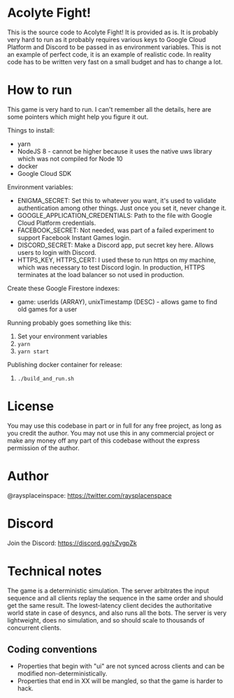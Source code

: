 # Acolyte Fight!
This is the source code to Acolyte Fight! It is provided as is. It is probably very hard to run as it probably requires various keys to Google Cloud Platform and Discord to be passed in as environment variables. This is not an example of perfect code, it is an example of realistic code. In reality code has to be written very fast on a small budget and has to change a lot.

# How to run
This game is very hard to run. I can't remember all the details, here are some pointers which might help you figure it out.

Things to install:
* yarn
* NodeJS 8 - cannot be higher because it uses the native uws library which was not compiled for Node 10
* docker
* Google Cloud SDK

Environment variables:
* ENIGMA_SECRET: Set this to whatever you want, it's used to validate authentication among other things. Just once you set it, never change it.
* GOOGLE_APPLICATION_CREDENTIALS: Path to the file with Google Cloud Platform credentials.
* FACEBOOK_SECRET: Not needed, was part of a failed experiment to support Facebook Instant Games login.
* DISCORD_SECRET: Make a Discord app, put secret key here. Allows users to login with Discord.
* HTTPS_KEY, HTTPS_CERT: I used these to run https on my machine, which was necessary to test Discord login. In production, HTTPS terminates at the load balancer so not used in production.

Create these Google Firestore indexes:
* game: userIds (ARRAY), unixTimestamp (DESC) - allows game to find old games for a user

Running probably goes something like this:
1. Set your environment variables
2. `yarn`
3. `yarn start`

Publishing docker container for release:
1. `./build_and_run.sh`

# License
You may use this codebase in part or in full for any free project, as long as you credit the author. You may not use this in any commercial project or make any money off any part of this codebase without the express permission of the author.

# Author
@raysplaceinspace: https://twitter.com/raysplacenspace

# Discord
Join the Discord: https://discord.gg/sZvgpZk

# Technical notes
The game is a deterministic simulation. The server arbitrates the input sequence and all clients replay the sequence in the same order and should get the same result. The lowest-latency client decides the authoritative world state in case of desyncs, and also runs all the bots. The server is very lightweight, does no simulation, and so should scale to thousands of concurrent clients.

## Coding conventions
* Properties that begin with "ui" are not synced across clients and can be modified non-deterministically.
* Properties that end in XX will be mangled, so that the game is harder to hack.

